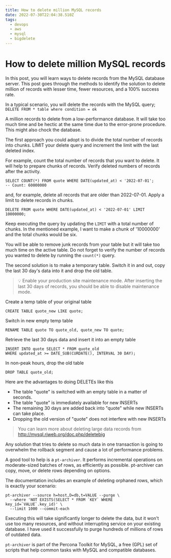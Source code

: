 ```yaml
---
title: How to delete million MySQL records
date: 2022-07-30T22:04:38.510Z
tags:
  - devops
  - aws
  - mysql
  - bigdelete
---
```

# How to delete million MySQL records

In this post, you will learn ways to delete records from the MySQL database server. This post goes through the methods to identify the solution to delete million of records with lesser time, fewer resources, and a 100% success rate. 

In a typical scenario, you will delete the records with the MySQL query;
`DELETE FROM * table where condition = ok` 

A million records to delete from a low-performance database. It will take too much time and be hectic at the same time due to the error-prone procedure. This might also chock the database. 

The first approach you could adopt is to divide the total number of records into chunks. LIMIT your delete query and increment the limit with the last deleted index.

For example, count the total number of records that you want to delete. It will help to prepare chunks of records. Verify deleted numbers of records after the activity. 

```mysql
SELECT COUNT(*) FROM quote WHERE DATE(updated_at) < '2022-07-01';
-- Count: 60000000
```

and, for example, delete all records that are older than 2022-07-01. Apply a limit to delete records in chunks. 

```
DELETE FROM quote WHERE DATE(updated_at) < '2022-07-01' LIMIT 10000000;
```

Keep executing the query by updating the `LIMIT` with a total number of chunks. In the mentioned example, I want to make a chunk of '10000000' and the total chunks would be six.

You will be able to remove junk records from your table but it will take too much time on the active table. Do not forget to verify the number of records you wanted to delete by running the `count(*)` query. 

The second solution is to make a temporary table. Switch it in and out, copy the last 30 day's data into it and drop the old table.

> :bulb: Enable your production site maintenance mode. After inserting the last 30 days of records, you should be able to disable maintenance mode. 

Create a temp table of your original table

```mysql
CREATE TABLE quote_new LIKE quote;
```

Switch in new empty temp table

```mysql
RENAME TABLE quote TO quote_old, quote_new TO quote;
```

Retrieve the last 30 days data and insert it into an empty table

```mysql
INSERT INTO quote SELECT * FROM quote_old
WHERE updated_at >= DATE_SUB(CURDATE(), INTERVAL 30 DAY);
```

In non-peak hours, drop the old table

```mysql
DROP TABLE quote_old;
```

Here are the advantages to doing DELETEs like this
- The table "quote" is switched with an empty table in a matter of seconds.
- The table "quote" is immediately available for new INSERTs
- The remaining 30 days are added back into "quote" while new INSERTs can take place.
- Dropping the old version of "quote" does not interfere with new INSERTs

> You can learn more about deleting large data records from http://mysql.rjweb.org/doc.php/deletebig

Any solution that tries to delete so much data in one transaction is going to overwhelm the rollback segment and cause a lot of performance problems.

A good tool to help is a `pt-archiver`. It performs incremental operations on moderate-sized batches of rows, as efficiently as possible. pt-archiver can copy, move, or delete rows depending on options.

The documentation includes an example of deleting orphaned rows, which is exactly your scenario:

```shell
pt-archiver --source h=host,D=db,t=VALUE --purge \
  --where 'NOT EXISTS(SELECT * FROM `KEY` WHERE key_id=`VALUE`.key_id)' \
  --limit 1000 --commit-each
```

Executing this will take significantly longer to delete the data, but it won't use too many resources, and without interrupting service on your existing database. I have used it successfully to purge hundreds of millions of rows of outdated data.

`pt-archiver` is part of the Percona Toolkit for MySQL, a free (GPL) set of scripts that help common tasks with MySQL and compatible databases.


